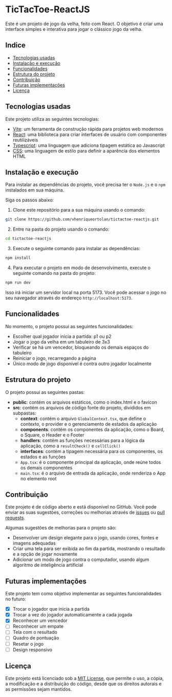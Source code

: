 # TicTacToe-ReactJS

Este é um projeto de jogo da velha, feito com React. O objetivo é criar uma interface simples e interativa para jogar o clássico jogo da velha.

## Indice

- [Tecnologias usadas](#tecnologias-usadas)
- [Instalação e execução](#instalação-e-execução)
- [Funcionalidades](#funcionalidades)
- [Estrutura do projeto](#estrutura-do-projeto)
- [Contribuição](#contribuição)
- [Futuras implementações](#futuras-implementações)
- [Licença](#licença)

## Tecnologias usadas

Este projeto utiliza as seguintes tecnologias:

- [Vite](https://vitejs.dev/): um ferramenta de construção rápida para projetos web modernos
- [React](https://react.dev/): uma biblioteca para criar interfaces de usuário com componentes reutilizáveis
- [Typescript](https://www.typescriptlang.org/): uma linguagem que adiciona tipagem estática ao Javascript
- [CSS](https://developer.mozilla.org/pt-BR/docs/Web/CSS/): uma linguagem de estilo para definir a aparência dos elementos HTML

## Instalação e execução

Para instalar as dependências do projeto, você precisa ter o ```Node.js``` e o ```npm``` instalados em sua máquina.

Siga os passos abaixo:

1. Clone este repositório para a sua máquina usando o comando:

```bash
git clone https://github.com/vhenriqueortolan/tictactoe-reactjs.git
```

2. Entre na pasta do projeto usando o comando:

```bash
cd tictactoe-reactjs
```

3. Execute o seguinte comando para instalar as dependências:

```bash
npm install
```

4. Para executar o projeto em modo de desenvolvimento, execute o seguinte comando na pasta do projeto:

```bash
npm run dev
```

Isso irá iniciar um servidor local na porta 5173. Você pode acessar o jogo no seu navegador através do endereço ```http://localhost:5173```.

## Funcionalidades

No momento, o projeto possui as seguintes funcionalidades:

- Escolher qual jogador inicia a partida: p1 ou p2
- Jogar o jogo da velha em um tabuleiro de 3x3
- Verificar se há um vencedor, bloqueando os demais espaços do tabuleiro
- Reiniciar o jogo, recarregando a página
- Único modo de jogo disponível é contra outro jogador localmente

## Estrutura do projeto

O projeto possui as seguintes pastas:

- **public**: contém os arquivos estáticos, como o index.html e o favicon
- **src**: contém os arquivos de código fonte do projeto, divididos em subpastas:
    - **context**: contém o arquivo ```GlobalContext.tsx```, que define o contexto, o provider e o gerenciamento de estados da aplicação
    - **components**: contém os componentes da aplicação, como o Board, o Square, o Header e o Footer
    - **handlers**: contém as funções necessárias para a lógica da aplicação, como a ```resultCheck()``` e ```cellClick()```
    - **interfaces**: contém a tipagem necessária para os componentes, os estados e as funções
    - ```App.tsx```: é o componente principal da aplicação, onde reúne todos os demais componentes
    - ```main.tsx```: é o arquivo de entrada da aplicação, onde renderiza o App no elemento root

## Contribuição

Este projeto é de código aberto e está disponível no GitHub. Você pode enviar as suas sugestões, correções ou melhorias através de [issues](https://github.com/vhenriqueortolan/tictactoe-reactjs/issues) ou [pull requests](https://github.com/vhenriqueortolan/tictactoe-reactjs/pulls).

Algumas sugestões de melhorias para o projeto são:

- Desenvolver um design elegante para o jogo, usando cores, fontes e imagens adequadas
- Criar uma tela para ser exibida ao fim da partida, mostrando o resultado e a opção de jogar novamente
- Adicionar um modo de jogo contra o computador, usando algum algoritmo de inteligência artificial

## Futuras implementações

Este projeto tem como objetivo implementar as seguintes funcionalidades no futuro:

- [x] Trocar o jogador que inicia a partida
- [x] Trocar a vez do jogador automaticamente a cada jogada
- [x] Reconhecer um vencedor
- [ ] Reconhecer um empate
- [ ] Tela com o resultado
- [ ] Quadro de pontuação
- [ ] Resetar o jogo
- [ ] Design responsivo

## Licença

Este projeto está licenciado sob a [MIT License](/LICENSE), que permite o uso, a cópia, a modificação e a distribuição do código, desde que os direitos autorais e as permissões sejam mantidos.
